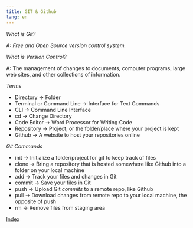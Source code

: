 ```yaml
---
title: GIT & Github
lang: en
---
```


*What is Git?*

_A: Free and Open Source version control system._

*What is Version Control?*

A: The management of changes to documents, computer programs, large web sites, and other collections of information.

*Terms*

* Directory -> Folder
* Terminal or Command Line -> Interface for Text Commands
* CLI -> Command Line Interface
* cd -> Change Directory
* Code Editor -> Word Processor for Writing Code
* Repository -> Project, or the folder/place where your project is kept
* Github -> A website to host your repositories online

*Git Commands*

* init   -> Initialize a folder/project for git to keep track of files
* clone  -> Bring a repository that is hosted somewhere like Github into a folder on your local machine
* add    -> Track your files and changes in Git
* commit -> Save your files in Git
* push   -> Upload Git *commits* to a remote repo, like Github
* pull   -> Download changes from remote repo to your local machine, the opposite of push
* rm     -> Remove files from staging area

[Index](index.md)
